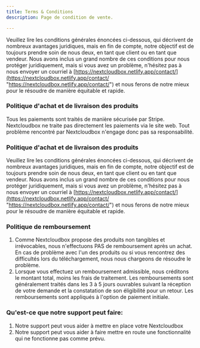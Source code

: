```yaml
---
title: Terms & Conditions
description: Page de condition de vente.

---
```

Veuillez lire les conditions générales énoncées ci-dessous, qui décrivent de nombreux avantages juridiques, mais en fin de compte, notre objectif est de toujours prendre soin de nous deux, en tant que client ou en tant que vendeur. Nous avons inclus un grand nombre de ces conditions pour nous protéger juridiquement, mais si vous avez un problème, n'hésitez pas à nous envoyer un courriel à [https://nextcloudbox.netlify.app/contact/](https://nextcloudbox.netlify.app/contact/ "https://nextcloudbox.netlify.app/contact/") et nous ferons de notre mieux pour le résoudre de manière équitable et rapide.

### Politique d'achat et de livraison des produits

Tous les paiements sont traités de manière sécurisée par Stripe. Nextcloudbox ne traite pas directement les paiements via le site web. Tout problème rencontré par Nextcloudbox n'engage donc pas sa responsabilité.

### Politique d'achat et de livraison des produits

Veuillez lire les conditions générales énoncées ci-dessous, qui décrivent de nombreux avantages juridiques, mais en fin de compte, notre objectif est de toujours prendre soin de nous deux, en tant que client ou en tant que vendeur. Nous avons inclus un grand nombre de ces conditions pour nous protéger juridiquement, mais si vous avez un problème, n'hésitez pas à nous envoyer un courriel à [https://nextcloudbox.netlify.app/contact/](https://nextcloudbox.netlify.app/contact/ "https://nextcloudbox.netlify.app/contact/") et nous ferons de notre mieux pour le résoudre de manière équitable et rapide.

### Politique de remboursement

1. Comme Nextcloudbox propose des produits non tangibles et irrévocables, nous n'effectuons PAS de remboursement après un achat. En cas de problème avec l'un des produits ou si vous rencontrez des difficultés lors du téléchargement, nous nous chargeons de résoudre le problème.
2. Lorsque vous effectuez un remboursement admissible, nous créditons le montant total, moins les frais de traitement. Les remboursements sont généralement traités dans les 3 à 5 jours ouvrables suivant la réception de votre demande et la constatation de son éligibilité pour un retour. Les remboursements sont appliqués à l'option de paiement initiale.

### Qu'est-ce que notre support peut faire:

1. Notre support peut vous aider à mettre en place votre Nextcloudbox
2. Notre support peut vous aider à faire mettre en route une fonctionnalité qui ne fonctionne pas comme prévu.